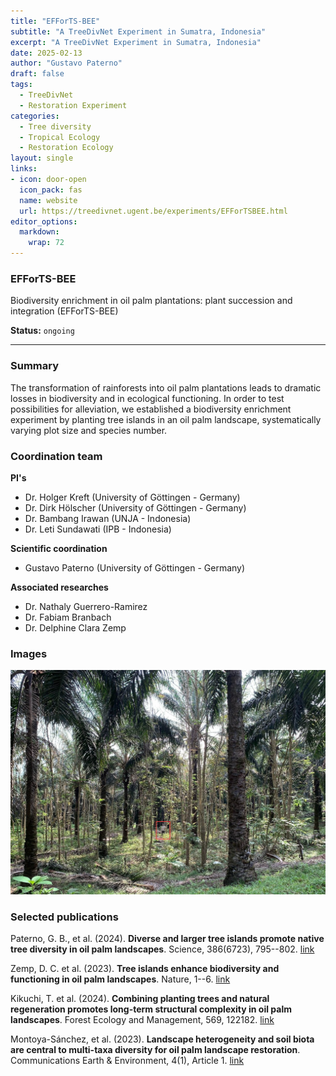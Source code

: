 ```yaml
---
title: "EFForTS-BEE"
subtitle: "A TreeDivNet Experiment in Sumatra, Indonesia"
excerpt: "A TreeDivNet Experiment in Sumatra, Indonesia"
date: 2025-02-13
author: "Gustavo Paterno"
draft: false
tags:
  - TreeDivNet
  - Restoration Experiment
categories:
  - Tree diversity
  - Tropical Ecology
  - Restoration Ecology
layout: single
links:
- icon: door-open
  icon_pack: fas
  name: website
  url: https://treedivnet.ugent.be/experiments/EFForTSBEE.html
editor_options: 
  markdown: 
    wrap: 72
---
```


### EFForTS-BEE

Biodiversity enrichment in oil palm plantations: plant succession and
integration (EFForTS-BEE)

**Status:** `ongoing`

------------------------------------------------------------------------

### Summary

The transformation of rainforests into oil palm plantations leads to
dramatic losses in biodiversity and in ecological functioning. In order
to test possibilities for alleviation, we established a biodiversity
enrichment experiment by planting tree islands in an oil palm landscape,
systematically varying plot size and species number.

### Coordination team

**PI's**

-   Dr. Holger Kreft (University of Göttingen - Germany)
-   Dr. Dirk Hölscher (University of Göttingen - Germany)
-   Dr. Bambang Irawan (UNJA - Indonesia)
-   Dr. Leti Sundawati (IPB - Indonesia)

**Scientific coordination**

-   Gustavo Paterno (University of Göttingen - Germany)

**Associated researches**

-   Dr. Nathaly Guerrero-Ramirez
-   Dr. Fabiam Branbach
-   Dr. Delphine Clara Zemp

### Images

![](images/GcbXUT4XwAATgXz-1.jpg)

### Selected publications

Paterno, G. B., et al. (2024). **Diverse and larger tree islands promote
native tree diversity in oil palm landscapes**. Science, 386(6723),
795--802. [link](https://doi.org/10.1126/science.ado1629)

Zemp, D. C. et al. (2023). **Tree islands enhance biodiversity and
functioning in oil palm landscapes**. Nature, 1--6.
[link](https://doi.org/10.1038/s41586-023-06086-5)

Kikuchi, T. et al. (2024). **Combining planting trees and natural
regeneration promotes long-term structural complexity in oil palm
landscapes**. Forest Ecology and Management, 569, 122182.
[link](https://doi.org/10.1016/j.foreco.2024.122182)

Montoya-Sánchez, et al. (2023). **Landscape heterogeneity and soil biota
are central to multi-taxa diversity for oil palm landscape
restoration**. Communications Earth & Environment, 4(1), Article 1.
[link](https://doi.org/10.1038/s43247-023-00875-6)

